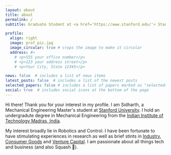 ```yaml
---
layout: about
title: about
permalink: /
subtitle: Graduate Student at <a href='https://www.stanford.edu/'> Stanford University</a>. 

profile:
  align: right
  image: prof_pic.jpg
  image_circular: true # crops the image to make it circular
  address: #>
    # <p>555 your office number</p>
    # <p>123 your address street</p>
    # <p>Your City, State 12345</p>

news: false  # includes a list of news items
latest_posts: false  # includes a list of the newest posts
selected_papers: false # includes a list of papers marked as "selected={true}"
social: true  # includes social icons at the bottom of the page
---
```


Hi there! Thank you for your interest in my profile. 
I am Sidharth, a Mechanical Engineering Master's student at <a href='https://www.stanford.edu/'> Stanford University</a>. I hold an undergradute degree in Mechanical Engineering from the <a href='https://www.iitm.ac.in/'>Indian Institute of Technology Madras, India</a>.

My interest broadly lie in Robotics and Control. I have been fortunate to have stimulating experiences in research as well as brief stints in <a href='https://www.caterpillar.com/'>Industry</a>, <a href='https://www.itcportal.com/'>Consumer Goods</a> and <a href='https://www.venturehighway.vc/'>Venture Capital</a>. I am passionate about all things tech and business (and also Squash :tennis:). 



